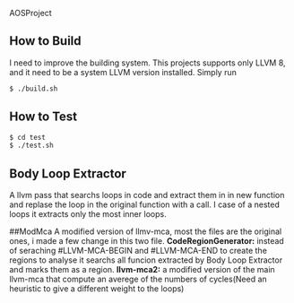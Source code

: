 AOSProject

## How to Build
I need to improve the building system.
This projects supports only LLVM 8, and it need to be a system LLVM version installed.
Simply run 
```sh
$ ./build.sh
```

## How to Test
```sh
$ cd test
$ ./test.sh
```

## Body Loop Extractor
A llvm pass that searchs loops in code and extract them in in new function and replase the loop in the original function with a call.
I case of a nested loops it extracts only the most inner loops.

##ModMca
A modified version of llmv-mca, most the files are the original ones, i made a few change in this two file.
**CodeRegionGenerator:** instead of seraching #LLVM-MCA-BEGIN and #LLVM-MCA-END to create the regions to analyse it searchs all funcion extracted by Body Loop Extractor and marks them as a region.
**llvm-mca2:** a modified version of the main llvm-mca that compute an averege of the numbers of cycles(Need an heuristic to give a different weight to the loops)
